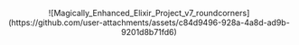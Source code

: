 <p align="center">![Magically_Enhanced_Elixir_Project_v7_roundcorners](https://github.com/user-attachments/assets/c84d9496-928a-4a8d-ad9b-9201d8b71fd6)</p>
